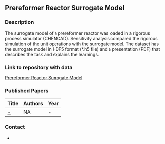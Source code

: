 ## Prereformer Reactor Surrogate Model

### Description
The surrogate model of a prereformer reactor was loaded in a rigorous process simulator (CHEMCAD). Sensitivity analysis compared the rigorous simulation of the unit operations with the surrogate model. The dataset has the surrogate model in HDF5 format (*.h5 file) and a presentation (PDF) that describes the task and explains the learnings.

### Link to repository with data
[Prereformer Reactor Surrogate Model](https://keen.zih.tu-dresden.de/dataset.xhtml?persistentId=doi:10.57826/KEEN/ST2KGP)

### Published Papers

| Title    | Authors       | Year |
|:-|:-|:-|
|[-](https://) | NA | - |


### Contact
-
